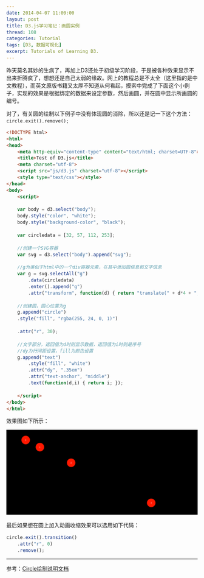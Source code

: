 ```yaml
---
date: 2014-04-07 11:00:00
layout: post
title: D3.js学习笔记：画圆实例
thread: 108
categories: Tutorial
tags: [D3, 数据可视化]
excerpt: Tutorials of Learning D3.
---
```


昨天莫名其妙的生病了，再加上D3还处于初级学习阶段，于是被各种效果显示不出来折腾疯了，想想还是自己太弱的缘故。网上的教程总是不太全（这里指的是中文教程），而英文原版书籍又太厚不知道从何看起，摸索中完成了下面这个小例子，实现的效果是根据绑定的数据来设定参数，然后画圆，并在圆中显示所画圆的编号。

对了，有关圆的绘制以下例子中没有体现圆的消除，所以还是记一下这个方法：`circle.exit().remove();`

```html
<!DOCTYPE html>
<html>
<head>
	<meta http-equiv="content-type" content="text/html; charset=UTF-8">
	<title>Test of D3.js</title>
	<meta charset="utf-8">
	<script src="js/d3.js" charset="utf-8"></script>
	<style type="text/css"></style>
</head>
<body>
	<script>

	var body = d3.select("body");
	body.style("color", "white");
	body.style("background-color", "black");
	
	var circledata = [32, 57, 112, 253];
	
	//创建一个SVG容器
	var svg = d3.select("body").append("svg");
	
	//g为类似于html中的一个div容器元素，在其中添加圆信息和文字信息
	var g = svg.selectAll("g")
		.data(circledata)
		.enter().append("g")
		.attr("transform", function(d) { return "translate(" + d*4 + "," + d*2 + ")";});
	
	//创建圆，圆心位置为g
	g.append("circle")
	.style("fill", "rgba(255, 24, 0, 1)")
	
	.attr("r", 30);
	
	//文字部分，返回值为d时则显示数据，返回值为i时则是序号
	//dy为行间距设置，fill为颜色设置
	g.append("text")
		.style("fill", "white")
		.attr("dy", ".35em")
		.attr("text-anchor", "middle")
		.text(function(d,i) { return i; });

	</script>
</body>
</html>
```

效果图如下所示：

![](/assets/2014-04-07-D3CircleExample.png "效果图")

最后如果想在圆上加入动画收缩效果可以选用如下代码：

```javascript
circle.exit().transition()
    .attr("r", 0)
    .remove();
```

----

参考：[Circle绘制说明文档](http://mbostock.github.io/d3/tutorial/circle.html)